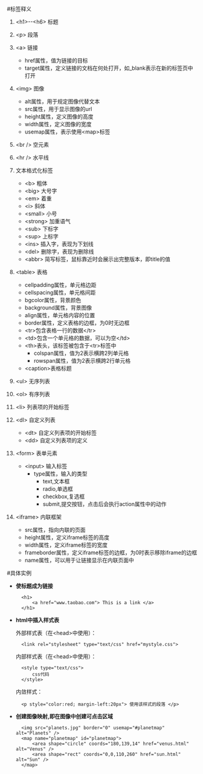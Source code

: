 #标签释义
1. \<h1\>--\<h6\> 标题
2. \<p\>  段落
3. \<a\>  链接  
	* href属性，值为链接的目标
	* target属性，定义链接的文档在何处打开，如_blank表示在新的标签页中打开
4. \<img\> 图像  
	* alt属性，用于规定图像代替文本
	* src属性，用于显示图像的url
	* height属性，定义图像的高度
	* width属性，定义图像的宽度
	* usemap属性，表示使用\<map\>标签
5. \<br /\> 空元素  
6. \<hr /\> 水平线
7. 文本格式化标签
	* \<b\> 粗体
	* \<big\> 大号字
	* \<em\> 着重
	* \<i\> 斜体
	* \<small\> 小号
	* \<strong\> 加重语气
	* \<sub\> 下标字
	* \<sup\> 上标字
	* \<ins\> 插入字，表现为下划线
	* \<del\> 删除字，表现为删除线
	* \<abbr\> 简写标签，鼠标靠近时会展示出完整版本，即title的值
8. \<table\> 表格
	* cellpadding属性，单元格边距
	* cellspacing属性，单元格间距
	* bgcolor属性，背景颜色
	* background属性，背景图像
	* align属性，单元格内容的位置
	* border属性，定义表格的边框，为0时无边框
	* \<tr\>包含表格一行的数据\</tr\>
	* \<td\>包含一个单元格的数据，可以为空\</td\>
	* \<th\>表头，该标签被包含于\<tr\>标签中
		* colspan属性，值为2表示横跨2列单元格
		* rowspan属性，值为2表示横跨2行单元格
	* \<caption\>表格标题
9. \<ul\> 无序列表
10. \<ol\> 有序列表
11. \<li\> 列表项的开始标签
12. \<dl\> 自定义列表
	* \<dt\> 自定义列表项的开始标签
	* \<dd\> 自定义列表项的定义
13. \<form\> 表单元素  
	* \<input\> 输入标签  
		* type属性，输入的类型
			* text,文本框
			* radio,单选框
			* checkbox,复选框
			* submit,提交按钮，点击后会执行action属性中的动作 

14. \<iframe\> 内联框架  
	* src属性，指向内联的页面
	* height属性，定义iframe标签的高度
	* width属性，定义iframe标签的宽度
	* frameborder属性，定义iframe标签的边框，为0时表示移除iframe的边框
	* name属性，可以用于让链接显示在内联页面中


#具体实例
* **使标题成为链接**  

		<h1>    
			<a href="www.taobao.com"> This is a link </a>       
		</h1>
		
* **html中插入样式表**

	外部样式表（在\<head\>中使用）：  
	
		<link rel="stylesheet" type="text/css" href="mystyle.css">

	内部样式表（在\<head\>中使用）： 
	 
		<style type="text/css">    
			css代码
		</style>
		
	内敛样式：  

		<p style="color:red; margin-left:20px"> 使用该样式的段落 </p>
	
* **创建图像映射,即在图像中创建可点击区域**    

		<img src="planets.jpg" border="0" usemap="#planetmap" alt="Planets" />    
		<map name="planetmap" id="planetmap">  
			<area shape="circle" coords="180,139,14" href="venus.html" alt="Venus" />
			<area shape="rect" coords="0,0,110,260" href="sun.html" alt="Sun" />
		</map> 			

	
